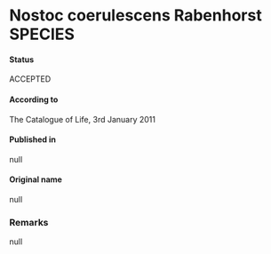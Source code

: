 # Nostoc coerulescens Rabenhorst SPECIES

#### Status
ACCEPTED

#### According to
The Catalogue of Life, 3rd January 2011

#### Published in
null

#### Original name
null

### Remarks
null